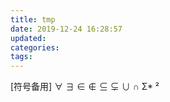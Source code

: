 ```yaml
---
title: tmp
date: 2019-12-24 16:28:57
updated:
categories:
tags:
---
```


[符号备用]
∀
∃
∈
∉
⊆
⊊
∪
∩
Σ*
²